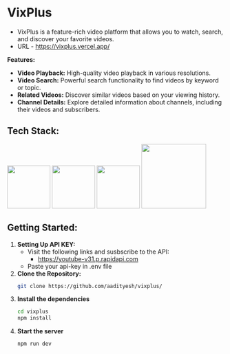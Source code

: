 # VixPlus
* VixPlus is a feature-rich video platform that allows you to watch, search, and discover your favorite videos. 
* URL - https://vixplus.vercel.app/

**Features:**
* **Video Playback:** High-quality video playback in various resolutions.
* **Video Search:** Powerful search functionality to find videos by keyword or topic.
* **Related Videos:** Discover similar videos based on your viewing history.
* **Channel Details:** Explore detailed information about channels, including their videos and subscribers.

## Tech Stack:
<a href="https://cdnlogo.com/logo/react_39944.html"><img src="https://static.cdnlogo.com/logos/r/85/react.svg" width="100"></a>
<a href="https://cdnlogo.com/logo/javascript_18196.html"><img src="https://static.cdnlogo.com/logos/j/44/javascript.svg" width="100"></a>
<a href="https://cdnlogo.com/logo/vitejs_134039.html"><img src="https://static.cdnlogo.com/logos/v/23/vitejs.svg" width="100"></a>
<a href="https://logowik.com/rapidapi-logo-vector-svg-pdf-ai-eps-cdr-free-download-19632.html"><img src="https://logowik.com/content/uploads/images/rapidapi9164.logowik.com.webp" width="150"></a>

## Getting Started:
1. **Setting Up API KEY:**
     * Visit the following links and susbscribe to the API:
        * https://youtube-v31.p.rapidapi.com
     * Paste your api-key in .env file
2. **Clone the Repository:**
   ```bash
   git clone https://github.com/aadityesh/vixplus/
3. **Install the dependencies**
   ```bash
   cd vixplus
   npm install
4. **Start the server**
   ```bash
   npm run dev
  
